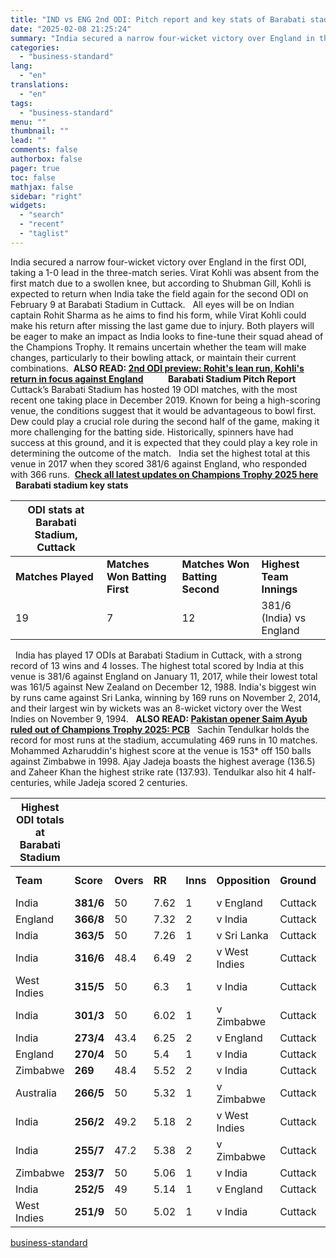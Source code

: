 ```yaml
---
title: "IND vs ENG 2nd ODI: Pitch report and key stats of Barabati stadium"
date: "2025-02-08 21:25:24"
summary: "India secured a narrow four-wicket victory over England in the first ODI, taking a 1-0 lead in the three-match series. Virat Kohli was absent from the first match due to a swollen knee, but according to Shubman Gill, Kohli is expected to return when India take the field again for..."
categories:
  - "business-standard"
lang:
  - "en"
translations:
  - "en"
tags:
  - "business-standard"
menu: ""
thumbnail: ""
lead: ""
comments: false
authorbox: false
pager: true
toc: false
mathjax: false
sidebar: "right"
widgets:
  - "search"
  - "recent"
  - "taglist"
---
```


India secured a narrow four-wicket victory over England in the first ODI, taking a 1-0 lead in the three-match series. Virat Kohli was absent from the first match due to a swollen knee, but according to Shubman Gill, Kohli is expected to return when India take the field again for the second ODI on February 9 at Barabati Stadium in Cuttack.   All eyes will be on Indian captain Rohit Sharma as he aims to find his form, while Virat Kohli could make his return after missing the last game due to injury. Both players will be eager to make an impact as India looks to fine-tune their squad ahead of the Champions Trophy. It remains uncertain whether the team will make changes, particularly to their bowling attack, or maintain their current combinations.  **ALSO READ: [2nd ODI preview: Rohit's lean run, Kohli's return in focus against England](https://www.business-standard.com/cricket/news/2nd-odi-preview-rohit-s-lean-run-kohli-s-return-in-focus-against-england-125020800507_1.html)**  
       **Barabati Stadium Pitch Report**
 
Cuttack’s Barabati Stadium has hosted 19 ODI matches, with the most recent one taking place in December 2019. Known for being a high-scoring venue, the conditions suggest that it would be advantageous to bowl first. Dew could play a crucial role during the second half of the game, making it more challenging for the batting side. Historically, spinners have had success at this ground, and it is expected that they could play a key role in determining the outcome of the match.
 
India set the highest total at this venue in 2017 when they scored 381/6 against England, who responded with 366 runs.  [**Check all latest updates on Champions Trophy 2025 here**](https://www.business-standard.com/cricket/champions-trophy)    **Barabati stadium key stats** 

| **ODI stats at Barabati Stadium, Cuttack** | | | |
| --- | --- | --- | --- |
| **Matches Played** | **Matches Won Batting First** | **Matches Won Batting Second** | **Highest Team Innings** |
| 19 | 7 | 12 | 381/6 (India) vs England |


 
India has played 17 ODIs at Barabati Stadium in Cuttack, with a strong record of 13 wins and 4 losses. The highest total scored by India at this venue is 381/6 against England on January 11, 2017, while their lowest total was 161/5 against New Zealand on December 12, 1988. India's biggest win by runs came against Sri Lanka, winning by 169 runs on November 2, 2014, and their largest win by wickets was an 8-wicket victory over the West Indies on November 9, 1994.   **ALSO READ: [Pakistan opener Saim Ayub ruled out of Champions Trophy 2025: PCB](https://www.business-standard.com/cricket/champions-trophy/pakistan-opener-saim-ayub-ruled-out-of-champions-trophy-2025-pcb-125020700986_1.html)**
 
Sachin Tendulkar holds the record for most runs at the stadium, accumulating 469 runs in 10 matches. Mohammed Azharuddin's highest score at the venue is 153\* off 150 balls against Zimbabwe in 1998. Ajay Jadeja boasts the highest average (136.5) and Zaheer Khan the highest strike rate (137.93). Tendulkar also hit 4 half-centuries, while Jadeja scored 2 centuries. 
 

| **Highest ODI totals at Barabati Stadium** | | | | | | | | |
| --- | --- | --- | --- | --- | --- | --- | --- | --- |
| **Team** | **Score** | **Overs** | **RR** | **Inns** | **Opposition** | **Ground** | **Result** | **Match Date** |
| India | **381/6** | 50 | 7.62 | 1 | v England | Cuttack | won | 19/01/17 |
| England | **366/8** | 50 | 7.32 | 2 | v India | Cuttack | lost | 19/01/17 |
| India | **363/5** | 50 | 7.26 | 1 | v Sri Lanka | Cuttack | won | 02/11/14 |
| India | **316/6** | 48.4 | 6.49 | 2 | v West Indies | Cuttack | won | 22/12/19 |
| West Indies | **315/5** | 50 | 6.3 | 1 | v India | Cuttack | lost | 22/12/19 |
| India | **301/3** | 50 | 6.02 | 1 | v Zimbabwe | Cuttack | won | 09/04/98 |
| India | **273/4** | 43.4 | 6.25 | 2 | v England | Cuttack | won | 26/11/08 |
| England | **270/4** | 50 | 5.4 | 1 | v India | Cuttack | lost | 26/11/08 |
| Zimbabwe | **269** | 48.4 | 5.52 | 2 | v India | Cuttack | lost | 09/04/98 |
| Australia | **266/5** | 50 | 5.32 | 1 | v Zimbabwe | Cuttack | won | 30/10/87 |
| India | **256/2** | 49.2 | 5.18 | 2 | v West Indies | Cuttack | won | 09/11/94 |
| India | **255/7** | 47.2 | 5.38 | 2 | v Zimbabwe | Cuttack | won | 02/12/00 |
| Zimbabwe | **253/7** | 50 | 5.06 | 1 | v India | Cuttack | lost | 02/12/00 |
| India | **252/5** | 49 | 5.14 | 1 | v England | Cuttack | lost | 27/12/84 |
| West Indies | **251/9** | 50 | 5.02 | 1 | v India | Cuttack | lost | 09/11/94 |

[business-standard](https://www.business-standard.com/cricket/news/ind-vs-eng-2nd-odi-pitch-report-and-key-stats-of-barabati-stadium-125020801109_1.html)
